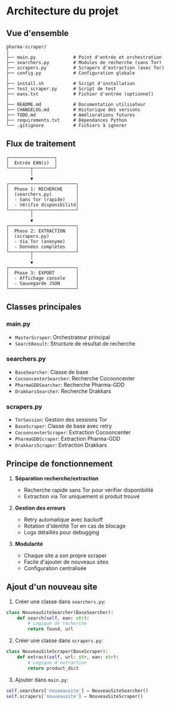 # Architecture du projet

## Vue d'ensemble

```
pharma-scraper/
│
├── main.py              # Point d'entrée et orchestration
├── searchers.py         # Modules de recherche (sans Tor)
├── scrapers.py          # Scrapers d'extraction (avec Tor)
├── config.py            # Configuration globale
│
├── install.sh           # Script d'installation
├── test_scraper.py      # Script de test
├── eans.txt             # Fichier d'entrée (optionnel)
│
├── README.md            # Documentation utilisateur
├── CHANGELOG.md         # Historique des versions
├── TODO.md              # Améliorations futures
├── requirements.txt     # Dépendances Python
└── .gitignore           # Fichiers à ignorer
```

## Flux de traitement

```
┌─────────────────┐
│  Entrée EAN(s)  │
└────────┬────────┘
         │
         ▼
┌─────────────────────────┐
│  Phase 1: RECHERCHE     │
│  (searchers.py)         │
│  - Sans Tor (rapide)    │
│  - Vérifie disponibilité│
└────────┬────────────────┘
         │
         ▼
┌─────────────────────────┐
│  Phase 2: EXTRACTION    │
│  (scrapers.py)          │
│  - Via Tor (anonyme)    │
│  - Données complètes    │
└────────┬────────────────┘
         │
         ▼
┌─────────────────────────┐
│  Phase 3: EXPORT        │
│  - Affichage console    │
│  - Sauvegarde JSON      │
└─────────────────────────┘
```

## Classes principales

### main.py
- `MasterScraper`: Orchestrateur principal
- `SearchResult`: Structure de résultat de recherche

### searchers.py
- `BaseSearcher`: Classe de base
- `CocooncenterSearcher`: Recherche Cocooncenter
- `PharmaGDDSearcher`: Recherche Pharma-GDD
- `DrakkarsSearcher`: Recherche Drakkars

### scrapers.py
- `TorSession`: Gestion des sessions Tor
- `BaseScraper`: Classe de base avec retry
- `CocooncenterScraper`: Extraction Cocooncenter
- `PharmaGDDScraper`: Extraction Pharma-GDD
- `DrakkarsScraper`: Extraction Drakkars

## Principe de fonctionnement

1. **Séparation recherche/extraction**
   - Recherche rapide sans Tor pour vérifier disponibilité
   - Extraction via Tor uniquement si produit trouvé

2. **Gestion des erreurs**
   - Retry automatique avec backoff
   - Rotation d'identité Tor en cas de blocage
   - Logs détaillés pour debugging

3. **Modularité**
   - Chaque site a son propre scraper
   - Facile d'ajouter de nouveaux sites
   - Configuration centralisée

## Ajout d'un nouveau site

1. Créer une classe dans `searchers.py`:
```python
class NouveauSiteSearcher(BaseSearcher):
    def search(self, ean: str):
        # Logique de recherche
        return found, url
```

2. Créer une classe dans `scrapers.py`:
```python
class NouveauSiteScraper(BaseScraper):
    def extract(self, url: str, ean: str):
        # Logique d'extraction
        return product_dict
```

3. Ajouter dans `main.py`:
```python
self.searchers['nouveausite'] = NouveauSiteSearcher()
self.scrapers['nouveausite'] = NouveauSiteScraper()
```
